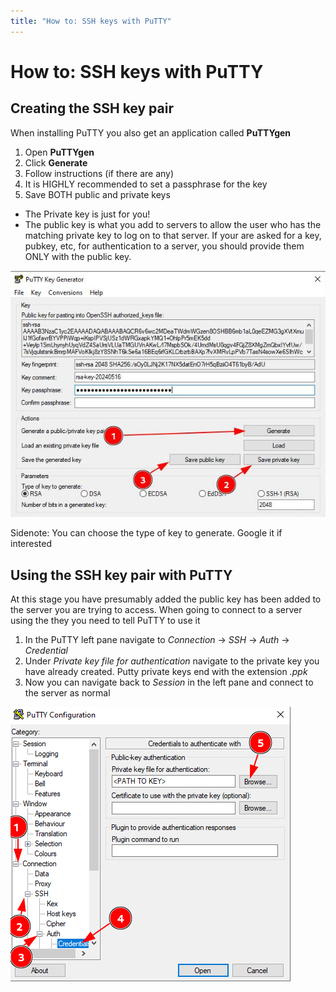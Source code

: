 ```yaml
---
title: "How to: SSH keys with PuTTY"
---
```


# How to: SSH keys with PuTTY

## Creating the SSH key pair
When installing PuTTY you also get an application called __PuTTYgen__

1. Open __PuTTYgen__
2. Click __Generate__ 
3. Follow instructions (if there are any)
4. It is HIGHLY recommended to set a passphrase for the key
5. Save BOTH public and private keys
  * The Private key is just for you!
  * The public key is what you add to servers to allow the user who has the matching
  private key to log on to that server. If your are asked for a key, pubkey, etc, for
  authentication to a server, you should provide them ONLY with the public key.

![PuTTYgen](/assets/images/SSH/puttygen.jpg)

Sidenote: You can choose the type of key to generate. Google it if interested

## Using the SSH key pair with PuTTY

At this stage you have presumably added the public key has been added to the server
you are trying to access. When going to connect to a server using the they you need
to tell PuTTY to use it

1. In the PuTTY left pane navigate to _Connection_ -> _SSH_ -> _Auth_ -> _Credential_
2. Under _Private key file for authentication_ navigate to the private key you
have already created. Putty private keys end with the extension _.ppk_
3. Now you can navigate back to _Session_ in the left pane and connect to the server as normal

![Using the PuTTY private key](/assets/images/SSH/puttyuse.jpg)


